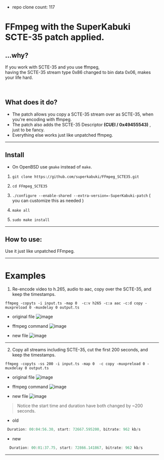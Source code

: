 * repo clone count: 117

# FFmpeg with the SuperKabuki SCTE-35 patch applied.

## ...why?
If you work with SCTE-35 and you use ffmpeg,<br> having the SCTE-35 stream type 0x86 changed to bin data 0x06, makes your life hard.

<br>


## What does it do?

* The patch  allows you copy a SCTE-35 stream over as SCTE-35, when you're encoding with ffmpeg.
* The patch also adds the SCTE-35 Descriptor __(CUEI / 0x49455543)__ , just to be fancy.
* Everything else works just like unpatched ffmpeg.
---


## Install 

* On OpenBSD use `gmake` instead of `make`.

1.    `git clone https://github.com/superkabuki/FFmpeg_SCTE35.git`

2.    `cd FFmpeg_SCTE35`

3.    `./configure --enable-shared --extra-version=-SuperKabuki-patch` ( you can customize this as needed )

4.    `make all` 

5.    `sudo make install` 

---

## How to use:

Use it just like unpatched FFmpeg.

---

# Examples

1.  Re-encode video to h.265, audio to aac, copy over the SCTE-35, and keep the timestamps.


```smalltalk
ffmpeg -copyts -i input.ts -map 0  -c:v h265 -c:a aac -c:d copy -muxpreload 0 -muxdelay 0 output.ts
```



* original file
![image](https://github.com/user-attachments/assets/b8816336-37a8-439e-87a1-d904f2815d7c)

* ffmpeg command
![image](https://github.com/user-attachments/assets/3c0190b0-479e-40ce-9c2e-9168919489a8)

* new file
![image](https://github.com/user-attachments/assets/2b76b386-814f-431b-a07a-a6eaa7001a12)

---

2. Copy all streams including SCTE-35, cut the first 200 seconds, and keep the timestamps.

```smalltalk
ffmpeg -copyts -ss 200 -i input.ts -map 0  -c copy -muxpreload 0 -muxdelay 0 output.ts
```

* original file
![image](https://github.com/user-attachments/assets/30d88882-0814-4609-92fc-53ef29e77bae)

* ffmpeg command
 ![image](https://github.com/user-attachments/assets/21b1b49a-c9a2-4e8b-8322-2b4f5755a51e)

* new file
![image](https://github.com/user-attachments/assets/f2cf31c6-90a4-428c-97bd-4ca82823fc71)


> Notice the start time and duration have both changed by ~200 seconds.

* old
```js
 Duration: 00:04:56.30, start: 72667.595200, bitrate: 962 kb/s
```
* new
```js
  Duration: 00:01:37.75, start: 72866.141867, bitrate: 962 kb/s
```
---

